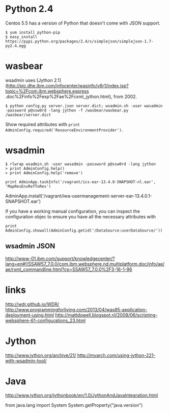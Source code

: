 # Python 2.4

Centos 5.5 has a version of Python that doesn't come with JSON support.

    $ yum install python-pip
    $ easy_install https://pypi.python.org/packages/2.4/s/simplejson/simplejson-1.7-py2.4.egg
  
# wasbear

wsadmin uses [Jython 2.1](http://pic.dhe.ibm.com/infocenter/wasinfo/v6r1/index.jsp?topic=%2Fcom.ibm.websphere.express
.doc%2Finfo%2Fexp%2Fae%2Fcxml_jython.html), from 2002.

    $ python config.py server.json server.dict; wsadmin.sh -user wasadmin -password p@ssw0rd -lang jython -f /wasbear/wasbear.py /wasbear/server.dict

Show required attributes with `print AdminConfig.required('ResourceEnvironmentProvider')`.

# wsadmin

    $ rlwrap wsadmin.sh -user wasadmin -password p@ssw0rd -lang jython
    > print AdminConfig.help()
    > print AdminConfig.help('remove')

`print AdminApp.taskInfo('/vagrant/ics-ear-13.4.0-SNAPSHOT-nl.ear', 'MapResEnvRefToRes')`

AdminApp.install('/vagrant/iwa-usermanagement-server-ear-13.4.0.1-SNAPSHOT.ear')

If you have a working manual configuration, you can inspect the configuration objec to ensure you have all the
necessary attributes with

    print AdminConfig.showall(AdminConfig.getid('/DataSource:userDataSource/'))

## wsadmin JSON

http://www-01.ibm.com/support/knowledgecenter/?lang=en#!/SSAW57_7.0.0/com.ibm.websphere.nd.multiplatform.doc/info/ae/ae/rxml_commandline.html?cp=SSAW57_7.0.0%2F3-16-1-96

# links

http://wdr.github.io/WDR/
http://www.programmingforliving.com/2013/04/was85-application-deployment-using.html
http://mattdowell.blogspot.nl/2008/06/scripting-websphere-61-configurations_23.html

# Jython
http://www.jython.org/archive/21/
http://myarch.com/using-jython-221-with-wsadmin-tool/

# Java
http://www.jython.org/jythonbook/en/1.0/JythonAndJavaIntegration.html

from java.lang import System
System.getProperty("java.version")
